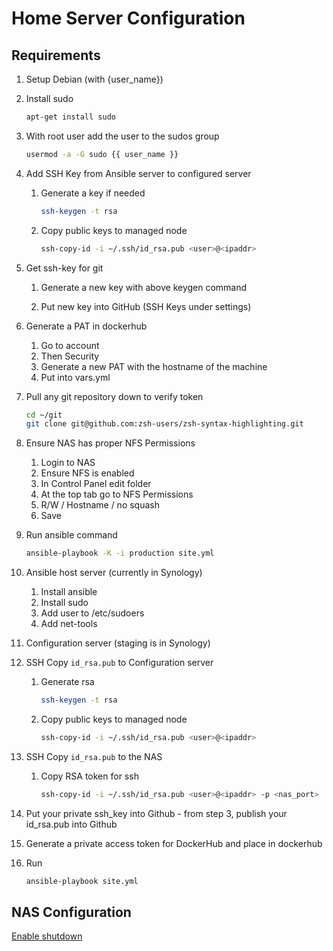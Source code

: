 # Home Server Configuration

## Requirements

1. Setup Debian (with {user_name})

2. Install sudo

   ```bash
   apt-get install sudo
   ```

3. With root user add the user to the sudos group

   ```bash
   usermod -a -G sudo {{ user_name }}
   ```

4. Add SSH Key from Ansible server to configured server

   1. Generate a key if needed

      ```bash
      ssh-keygen -t rsa
      ```

   2. Copy public keys to managed node

      ```bash
      ssh-copy-id -i ~/.ssh/id_rsa.pub <user>@<ipaddr>
      ```

5. Get ssh-key for git

   1. Generate a new key with above keygen command

   2. Put new key into GitHub (SSH Keys under settings)

6. Generate a PAT in dockerhub

   1. Go to account
   2. Then Security
   3. Generate a new PAT with the hostname of the machine
   4. Put into vars.yml

7. Pull any git repository down to verify token

   ```bash
   cd ~/git
   git clone git@github.com:zsh-users/zsh-syntax-highlighting.git
   ```

8. Ensure NAS has proper NFS Permissions

   1. Login to NAS
   2. Ensure NFS is enabled
   3. In Control Panel edit folder
   4. At the top tab go to NFS Permissions
   5. R/W / Hostname / no squash
   6. Save

9. Run ansible command

   ```bash
   ansible-playbook -K -i production site.yml
   ```

10. Ansible host server (currently in Synology)

    1. Install ansible
    2. Install sudo
    3. Add user to /etc/sudoers
    4. Add net-tools

11. Configuration server (staging is in Synology)

12. SSH Copy `id_rsa.pub` to Configuration server

    1. Generate rsa

       ```bash
       ssh-keygen -t rsa
       ```

    2. Copy public keys to managed node

       ```bash
       ssh-copy-id -i ~/.ssh/id_rsa.pub <user>@<ipaddr>
       ```

13. SSH Copy `id_rsa.pub` to the NAS

    1. Copy RSA token for ssh

       ```bash
       ssh-copy-id -i ~/.ssh/id_rsa.pub <user>@<ipaddr> -p <nas_port>
       ```

14. Put your private ssh_key into Github - from step 3, publish your id_rsa.pub into Github

15. Generate a private access token for DockerHub and place in dockerhub

16. Run

    ```bash
    ansible-playbook site.yml
    ```

## NAS Configuration

[Enable shutdown](https://andreagx.blogspot.com/2017/11/poweroff-linux-based-nas-synology-ecc.html)
